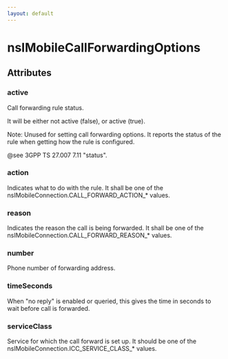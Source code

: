 ```yaml
---
layout: default
---
```


# nsIMobileCallForwardingOptions #

## Attributes ##

### active ###

Call forwarding rule status.

It will be either not active (false), or active (true).

Note: Unused for setting call forwarding options. It reports
      the status of the rule when getting how the rule is
      configured.

@see 3GPP TS 27.007 7.11 "status".


### action ###

Indicates what to do with the rule. It shall be one of the
nsIMobileConnection.CALL_FORWARD_ACTION_* values.


### reason ###

Indicates the reason the call is being forwarded. It shall be one of the
nsIMobileConnection.CALL_FORWARD_REASON_* values.


### number ###

Phone number of forwarding address.


### timeSeconds ###

When "no reply" is enabled or queried, this gives the time in
seconds to wait before call is forwarded.


### serviceClass ###

Service for which the call forward is set up. It should be one of the
nsIMobileConnection.ICC_SERVICE_CLASS_* values.

